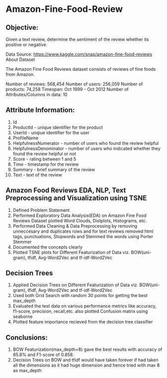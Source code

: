 # Amazon-Fine-Food-Review

## Objective:

Given a text review, determine the sentiment of the review whether its positive or negative.

Data Source: https://www.kaggle.com/snap/amazon-fine-food-reviews
About Dataset

The Amazon Fine Food Reviews dataset consists of reviews of fine foods from Amazon.

Number of reviews: 568,454
Number of users: 256,059
Number of products: 74,258
Timespan: Oct 1999 - Oct 2012
Number of Attributes/Columns in data: 10

## Attribute Information:

 1.   Id
 2.   ProductId - unique identifier for the product
 3.   UserId - unqiue identifier for the user
 4.   ProfileName
 5.   HelpfulnessNumerator - number of users who found the review helpful
 6.   HelpfulnessDenominator - number of users who indicated whether they found the review helpful or not
 7.   Score - rating between 1 and 5
 8.   Time - timestamp for the review
 9.   Summary - brief summary of the review
 10.  Text - text of the review


## Amazon Food Reviews EDA, NLP, Text Preprocessing and Visualization using TSNE


   1. Defined Problem Statement
   2. Performed Exploratory Data Analysis(EDA) on Amazon Fine Food Reviews Dataset plotted Word Clouds, Distplots, Histograms, etc.
   3. Performed Data Cleaning & Data Preprocessing by removing unneccesary and
      duplicates rows and for text reviews removed html tags, punctuations, Stopwords and 
      Stemmed the words using Porter Stemmer 
   4.  Documented the concepts clearly
   5. Plotted TSNE plots for Different Featurization of Data viz. BOW(uni-gram), tfidf, Avg-Word2Vec and tf-idf-Word2Vec



## Decision Trees


 1.   Applied Decision Trees on Different Featurization of Data viz. BOW(uni-gram), tfidf, Avg-Word2Vec and tf-idf-Word2Vec
 2.   Used both Grid Search with random 30 points for getting the best max_depth
 3.   Evaluated the test data on various performance metrics like accuracy, f1-score, precision, recall,etc. also plotted Confusion matrix using seaborne
 4.   Plotted feature importance recieved from the decision tree classifier

## Conclusions:

1.  BOW Featurization(max_depth=8) gave the best results with accuracy of 85.8% and F1-score of 0.858.
2.  Decision Trees on BOW and tfidf would have taken forever if had taken all the dimensions as it had huge dimension and hence tried with max 8 as max_depth




